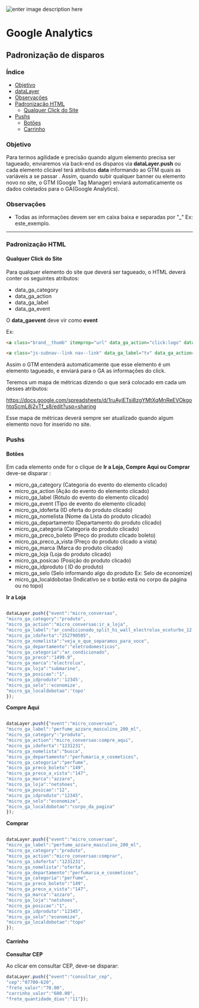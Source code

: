 ﻿







![enter image description here](http://image.buscape.com/material/buscape.png)

# **Google Analytics**

## **Padronização de disparos**

### **Índice**

- [Objetivo](#objetivo)
- [dataLayer](#datalayer)
- [Observações](#observações)
- [Padronização HTML](#padronização-html)
	- [Qualquer Click do Site](#qualquer-click-do-site)
- [Pushs](#pushs)
	- [Botões](#botões) 
	- [Carrinho](#carrinho)



### **Objetivo**

Para termos agilidade e precisão quando algum elemento precisa ser tagueado, enviaremos via back-end os disparos via  **dataLayer.push** ou cada elemento clicável terá atributos **data** informando ao GTM quais as variáveis a se passar . Assim, quando subir qualquer banner ou elemento novo no site, o GTM (Google Tag Manager) enviará automaticamente os dados coletados para o GA(Google Analytics). 



### **Observações**

 - Todas as informações devem ser em caixa baixa e separadas por "_" Ex: este_exemplo.
-------

### **Padronização HTML**


#### **Qualquer Click do Site**

Para qualquer elemento do site que deverá ser tagueado, o HTML deverá conter os seguintes atributos:

 - data_ga_category
 - data_ga_action
 - data_ga_label
 - data_ga_event

O **data_gaevent** deve vir como **event**

Ex:

```html
<a class="brand__thumb" itemprop="url" data_ga_action="click:logo" data_ga_category="header" data_ga_event="event" title="Buscapé" href="/"><img itemprop="logo" alt="Buscapé" srcset="https://imagebuscape-a.akamaihd.net/material/logo-buscape.svg" src="https://imagebuscape-a.akamaihd.net/material/buscape.png"></a>

<a class="js-subnav--link nav--link" data_ga_label="tv" data_ga_action="menu_principal" data_ga_category="menu" data_ga_event="event" itemprop="url" log-cat-attribute="log-cat-attribute" log_id="2852" href="/tv"><span class="nav--link__line"></span><i class="nav--ico nav--ico-left nav--ico-large ico--tv"></i>TV<i class="nav--ico nav--ico-right ico--arrow fl-right"></i></a>
```

Assim o GTM entenderá automaticamente que esse elemento é um elemento tagueado, e enviará para o GA as informações do click.

Teremos um mapa de métricas dizendo o que será colocado em cada um desses atributos:

https://docs.google.com/spreadsheets/d/1ruAyiETsi8zgYMtXqMnReEVOkgohtqScmL8j2vTf_s8/edit?usp=sharing

Esse mapa de métricas deverá sempre ser atualizado quando algum elemento novo for inserido no site.

### **Pushs**

#### **Botões**

Em cada elemento onde for o clique de **Ir a Loja,  Compre Aqui ou Comprar**  deve-se disparar :

 - micro_ga_category (Categoria do evento do elemento clicado)
 - micro_ga_action (Ação do evento do elemento clicado)
 - micro_ga_label (Rótulo  do evento do elemento clicado)
 - micro_ga_event (Tipo de evento do elemento clicado)
 - micro_ga_idoferta (ID oferta do produto clicado)
 - micro_ga_nomelista (Nome da Lista do produto clicado)
 - micro_ga_departamento (Departamento do produto clicado)
 - micro_ga_categoria (Categoria do produto clicado)
 - micro_ga_preco_boleto (Preço do produto clicado boleto)
 - micro_ga_preco_a_vista (Preço do produto clicado a vista)
 - micro_ga_marca (Marca do produto clicado)
 - micro_ga_loja (Loja do produto clicado)
 - micro_ga_posicao (Posição do produto clicado)
 - micro_ga_idproduto ( ID do produto)
 - micro_ga_selo (Selo informando algo do produto Ex: Selo de economize)
 - micro_ga_localdobotao (Indicativo se o botão está no corpo da página ou no topo)

**Ir a Loja**
```js

dataLayer.push({"event":"micro_conversao",
"micro_ga_category":"produto",
"micro_ga_action":"micro_conversao:ir_a_loja",
"micro_ga_label":"ar_condicionado_split_hi_wall_electrolux_ecoturbo_12.000_btu_/_h_frio_r410_-_220_volts",
"micro_ga_idoferta":"252790505",
"micro_ga_nomelista":"veja_o_que_separamos_para_voce",
"micro_ga_departamento":"eletrodomesticos",
"micro_ga_categoria":"ar_condicionado",
"micro_ga_preco":"1499.9",
"micro_ga_marca":"electrolux",
"micro_ga_loja":"submarino",
"micro_ga_posicao":"1",
"micro_ga_idproduto":'12345',
"micro_ga_selo":'economize',
"micro_ga_localdobotao":'topo'
});
```


**Compre Aqui**
```js

dataLayer.push({"event":"micro_conversao",
"micro_ga_label":"perfume_azzaro_masculino_200_ml",
"micro_ga_category":"produto",
"micro_ga_action":"micro_conversao:compre_aqui",
"micro_ga_idoferta":"1231231",
"micro_ga_nomelista":"busca",
"micro_ga_departamento":"perfumaria_e_cosmeticos",
"micro_ga_categoria":"perfume",
"micro_ga_preco_boleto":"149",
"micro_ga_preco_a_vista":"147",
"micro_ga_marca":"azzaro",  
"micro_ga_loja":"netshoes", 
"micro_ga_posicao":"12", 
"micro_ga_idproduto":"12345", 
"micro_ga_selo":"economize", 
"micro_ga_localdobotao":"corpo_da_pagina"
});

```
**Comprar**

```js

dataLayer.push({"event":"micro_conversao",
"micro_ga_label":"perfume_azzaro_masculino_200_ml",
"micro_ga_category":"produto",
"micro_ga_action":"micro_conversao:comprar",
"micro_ga_idoferta":"1231231",
"micro_ga_nomelista":"oferta",
"micro_ga_departamento":"perfumaria_e_cosmeticos",
"micro_ga_categoria":"perfume",
"micro_ga_preco_boleto":"149",
"micro_ga_preco_a_vista":"147",
"micro_ga_marca":"azzaro", 
"micro_ga_loja":"netshoes",
"micro_ga_posicao":"1",
"micro_ga_idproduto":"12345",
"micro_ga_selo":"economize",
"micro_ga_localdobotao":"topo"
});

```

#### **Carrinho**

**Consultar CEP**

Ao clicar em consultar CEP, deve-se disparar:

```js
dataLayer.push({"event":"consultar_cep",
"cep":"07700-620",
"frete_valor":"70.00",
"carrinho_valor":"600.00",
"frete_quantidade_dias":"11"});

```
